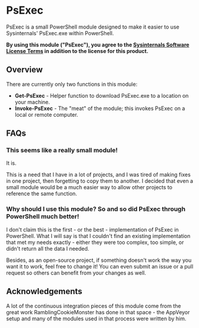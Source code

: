 # PsExec

PsExec is a small PowerShell module designed to make it easier to use Sysinternals' PsExec.exe within PowerShell.

**By using this module ("PsExec"), you agree to the [Sysinternals Software License Terms](https://technet.microsoft.com/en-us/sysinternals/bb469936) in addition to the license for this product.**

## Overview

There are currently only two functions in this module:

* **Get-PsExec** - Helper function to download PsExec.exe to a location on your machine.
* **Invoke-PsExec** - The "meat" of the module; this invokes PsExec on a local or remote computer.

## FAQs

### This seems like a really small module!

It is.

This is a need that I have in a lot of projects, and I was tired of making fixes in one project, then forgetting to copy them to another. I decided that even a small module would be a much easier way to allow other projects to reference the same function.

### Why should I use this module? So and so did PsExec through PowerShell much better!

I don't claim this is the first - or the best - implementation of PsExec in PowerShell. What I will say is that I couldn't find an existing implementation that met my needs exactly - either they were too complex, too simple, or didn't return all the data I needed.

Besides, as an open-source project, if something doesn't work the way you want it to work, feel free to change it! You can even submit an issue or a pull request so others can benefit from your changes as well.

## Acknowledgements

A lot of the continuous integration pieces of this module come from the great work RamblingCookieMonster has done in that space - the AppVeyor setup and many of the modules used in that process were written by him.